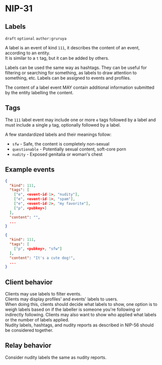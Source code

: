 NIP-31
======

Labels
---------

`draft` `optional` `author:gruruya`

A label is an event of kind `111`, it describes the content of an event, according to an entity.  
It is similar to a `t` tag, but it can be added by others.  

Labels can be used the same way as hashtags. They can be useful for filtering or searching for something, as labels to draw attention to something, etc.
Labels can be assigned to events and profiles.

The content of a label event MAY contain additional information submitted by the entity labelling the content.

Tags
----

The `111` label event may include one or more `e` tags followed by a label and must include a single `p` tag, optionally followed by a label.  

A few standardized labels and their meanings follow:
- `sfw` - Safe, the content is completely non-sexual
- `questionable` - Potentially sexual content, soft-core porn
- `nudity` - Exposed genitalia or woman's chest

Example events
--------------

```json
{
  "kind": 111,
  "tags": [
    ["e", <event-id-1>, "nudity"],
    ["e", <event-id-1>, "spam"],
    ["e", <event-id-2>, "my favorite"],
    ["p", <pubkey>]
  ],
  "content": "",
  ...
}

{
  "kind": 111,
  "tags": [
    ["p", <pubkey>, "sfw"]
  ],
  "content": "It's a cute dog!",
  ...
}
```

Client behavior
---------------

Clients may use labels to filter events.  
Clients may display profiles' and events' labels to users.  
When doing this, clients should decide what labels to show, one option is to weigh labels based on if the labeller is someone you're following or indirectly following. Clients may also want to show who applied what labels or the number of labels applied.  
Nudity labels, hashtags, and nudity reports as described in NIP-56 should be considered together.  

Relay behavior
--------------

Consider nudity labels the same as nudity reports.
